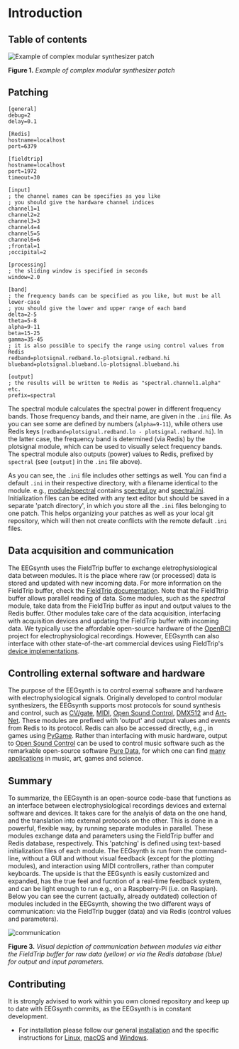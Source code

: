# Introduction

## Table of contents

![Example of complex modular synthesizer patch](http://www.modcan.com/mainImages/bphoto/bigA.jpg "Example of complex modular synthesizer patch")

**Figure 1.** _Example of complex modular synthesizer patch_

## Patching

```
[general]
debug=2
delay=0.1

[Redis]
hostname=localhost
port=6379

[fieldtrip]
hostname=localhost
port=1972
timeout=30

[input]
; the channel names can be specifies as you like
; you should give the hardware channel indices
channel1=1
channel2=2
channel3=3
channel4=4
channel5=5
channel6=6
;frontal=1
;occipital=2

[processing]
; the sliding window is specified in seconds
window=2.0

[band]
; the frequency bands can be specified as you like, but must be all lower-case
; you should give the lower and upper range of each band
delta=2-5
theta=5-8
alpha=9-11
beta=15-25
gamma=35-45
; it is also possible to specify the range using control values from Redis
redband=plotsignal.redband.lo-plotsignal.redband.hi
blueband=plotsignal.blueband.lo-plotsignal.blueband.hi

[output]
; the results will be written to Redis as "spectral.channel1.alpha" etc.
prefix=spectral
```

The spectral module calculates the spectral power in different frequency bands. Those frequency bands, and their name, are given in the `.ini` file. As you can see some are defined by numbers (`alpha=9-11`), while others use Redis keys (`redband=plotsignal.redband.lo - plotsignal.redband.hi`). In the latter case, the frequency band is determined (via Redis) by the plotsignal module, which can be used to visually select frequency bands. The spectral module also outputs (power) values to Redis, prefixed by `spectral` (see `[output]` in the `.ini` file above).

As you can see, the `.ini` file includes other settings as well. You can find a default `.ini` in their respective directory, with a filename identical to the module. e.g., [module/spectral](https://github.com/eegsynth/eegsynth/tree/master/src/module/spectral) contains [spectral.py](https://github.com/eegsynth/eegsynth/blob/master/src/module/spectral/spectral.py) and [spectral.ini](https://github.com/eegsynth/eegsynth/blob/master/src/module/spectral/spectral.ini). Initialization files can be edited with any text editor but should be saved in a separate 'patch directory', in which you store all the `.ini` files belonging to one patch. This helps organizing your patches as well as your local git repository, which will then not create conflicts with the remote default `.ini` files.

## Data acquisition and communication

The EEGsynth uses the FieldTrip buffer to exchange eletrophysiological data between modules. It is the place where raw (or processed) data is stored and updated with new incoming data. For more information on the FieldTrip buffer, check the [FieldTrip documentation](http://www.fieldtriptoolbox.org/development/realtime/buffer). Note that the FieldTtrip buffer allows parallel reading of data. Some modules, such as the _spectral_ module, take data from the FieldTrip buffer as input and output values to the Redis buffer. Other modules take care of the data acquisition, interfacing with acquisition devices and updating the FieldTrip buffer with incoming data. We typically use the affordable open-source hardware of the [OpenBCI](http://openbci.org/) project for electrophysiological recordings. However, EEGsynth can also interface with other state-of-the-art commercial devices using FieldTrip's [device implementations](http://www.fieldtriptoolbox.org/development/realtime/implementation).

## Controlling external software and hardware

The purpose of the EEGsynth is to control exernal software and hardware with electrophysiological signals. Originally developed to control modular synthesizers, the EEGsynth supports most protocols for sound synthesis and control, such as [CV/gate](https://en.wikipedia.org/wiki/CV/gate), [MIDI](https://www.midi.org/), [Open Sound Control](http://opensoundcontrol.org/introduction-osc), [DMX512](https://en.wikipedia.org/wiki/DMX512) and [Art-Net](https://en.wikipedia.org/wiki/Art-Net). These modules are prefixed with 'output' and output values and events from Redis to its protocol. Redis can also be accessed directly, e.g., in games using [PyGame](https://www.pygame.org/news). Rather than interfacing with music hardware, output to [Open Sound Control](http://opensoundcontrol.org/introduction-osc) can be used to control music software such as the remarkable open-source software [Pure Data](https://puredata.info/), for which one can find [many applications](https://patchstorage.com/platform/pd-extended/) in music, art, games and science.

## Summary

To summarize, the EEGsynth is an open-source code-base that functions as an interface between electrophysiological recordings devices and external software and devices. It takes care for the analyis of data on the one hand, and the translation into external protocols on the other. This is done in a powerful, flexible way, by running separate modules in parallel. These modules exchange data and parameters using the FieldTrip buffer and Redis database, respectively. This 'patching' is defined using text-based initialization files of each module. The EEGsynth is run from the command-line, without a GUI and without visual feedback (except for the plotting modules), and interaction using MIDI controllers, rather than computer keyboards. The upside is that the EEGsynth is easily customized and expanded, has the true feel and fucntion of a real-time feedback system, and can be light enough to run e.g., on a Raspberry-Pi (i.e. on Raspian). Below you can see the current (actually, already outdated) collection of modules included in the EEGsynth, showing the two different ways of communication: via the FieldTrip bugger (data) and via Redis (control values and parameters).

![communication](figures/communication.jpg)

**Figure 3.** _Visual depiction of communication between modules via either the FieldTrip buffer for raw data (yellow) or via the Redis database (blue) for output and input parameters._

## Contributing

It is strongly advised to work within you own cloned repository and keep up to date with EEGsynth commits, as the EEGsynth is in constant development.

- For installation please follow our general [installation](../doc/installation.md) and the specific instructions for [Linux](../doc/installation-linux.md), [macOS](../doc/installation-macos.md) and [Windows](../doc/installation-windows.md).